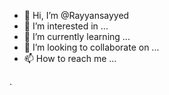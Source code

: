 - 👋 Hi, I’m @Rayyansayyed
- 👀 I’m interested in ...
- 🌱 I’m currently learning ...
- 💞️ I’m looking to collaborate on ...
- 📫 How to reach me ...

<!---
Rayyansayyed/Rayyansayyed is a ✨ special ✨ repository because its `README.md` (this file) appears on your GitHub profile.
You can click the Preview link to take a look at your changes.
--->.
